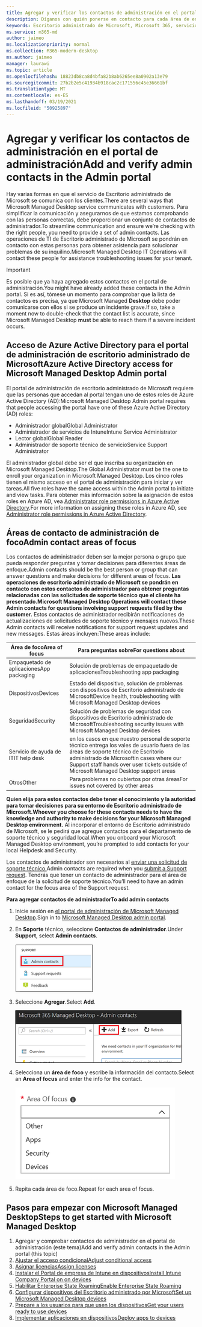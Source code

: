 ```yaml
---
title: Agregar y verificar los contactos de administración en el portal de administración
description: Díganos con quién ponerse en contacto para cada área de enfoque.
keywords: Escritorio administrado de Microsoft, Microsoft 365, servicio, documentación
ms.service: m365-md
author: jaimeo
ms.localizationpriority: normal
ms.collection: M365-modern-desktop
ms.author: jaimeo
manager: laurawi
ms.topic: article
ms.openlocfilehash: 18823db8ca8d4bfa82b8ab6265ee8a0902a13e79
ms.sourcegitcommit: 27b2b2e5c41934b918cac2c171556c45e36661bf
ms.translationtype: MT
ms.contentlocale: es-ES
ms.lasthandoff: 03/19/2021
ms.locfileid: "50925897"
---
```

# <a name="add-and-verify-admin-contacts-in-the-admin-portal"></a><span data-ttu-id="9c82f-104">Agregar y verificar los contactos de administración en el portal de administración</span><span class="sxs-lookup"><span data-stu-id="9c82f-104">Add and verify admin contacts in the Admin portal</span></span>

<span data-ttu-id="9c82f-105">Hay varias formas en que el servicio de Escritorio administrado de Microsoft se comunica con los clientes.</span><span class="sxs-lookup"><span data-stu-id="9c82f-105">There are several ways that Microsoft Managed Desktop service communicates with customers.</span></span> <span data-ttu-id="9c82f-106">Para simplificar la comunicación y asegurarnos de que estamos comprobando con las personas correctas, debe proporcionar un conjunto de contactos de administrador.</span><span class="sxs-lookup"><span data-stu-id="9c82f-106">To streamline communication and ensure we’re checking with the right people, you need to provide a set of admin contacts.</span></span> <span data-ttu-id="9c82f-107">Las operaciones de TI de Escritorio administrado de Microsoft se pondrán en contacto con estas personas para obtener asistencia para solucionar problemas de su inquilino.</span><span class="sxs-lookup"><span data-stu-id="9c82f-107">Microsoft Managed Desktop IT Operations will contact these people for assistance troubleshooting issues for your tenant.</span></span>

> [!IMPORTANT]
> <span data-ttu-id="9c82f-108">Es posible que ya haya agregado estos contactos en el portal de administración.</span><span class="sxs-lookup"><span data-stu-id="9c82f-108">You might have already added these contacts in the Admin portal.</span></span> <span data-ttu-id="9c82f-109">Si es así, tómese un momento para comprobar que la lista de contactos es precisa, ya que Microsoft Managed **Desktop** debe poder comunicarse con ellos si se produce un incidente grave.</span><span class="sxs-lookup"><span data-stu-id="9c82f-109">If so, take a moment now to double-check that the contact list is accurate, since Microsoft Managed Desktop **must** be able to reach them if a severe incident occurs.</span></span>

## <a name="azure-active-directory-access-for-microsoft-managed-desktop-admin-portal"></a><span data-ttu-id="9c82f-110">Acceso de Azure Active Directory para el portal de administración de escritorio administrado de Microsoft</span><span class="sxs-lookup"><span data-stu-id="9c82f-110">Azure Active Directory access for Microsoft Managed Desktop Admin portal</span></span>

<span data-ttu-id="9c82f-111">El portal de administración de escritorio administrado de Microsoft requiere que las personas que accedan al portal tengan uno de estos roles de Azure Active Directory (AD):</span><span class="sxs-lookup"><span data-stu-id="9c82f-111">Microsoft Managed Desktop Admin portal requires that people accessing the portal have one of these Azure Active Directory (AD) roles:</span></span>
- <span data-ttu-id="9c82f-112">Administrador global</span><span class="sxs-lookup"><span data-stu-id="9c82f-112">Global Administrator</span></span>
- <span data-ttu-id="9c82f-113">Administrador de servicios de Intune</span><span class="sxs-lookup"><span data-stu-id="9c82f-113">Intune Service Administrator</span></span>
- <span data-ttu-id="9c82f-114">Lector global</span><span class="sxs-lookup"><span data-stu-id="9c82f-114">Global Reader</span></span>
- <span data-ttu-id="9c82f-115">Administrador de soporte técnico de servicio</span><span class="sxs-lookup"><span data-stu-id="9c82f-115">Service Support Administrator</span></span>

<span data-ttu-id="9c82f-116">El administrador global debe ser el que inscriba su organización en Microsoft Managed Desktop.</span><span class="sxs-lookup"><span data-stu-id="9c82f-116">The Global Administrator must be the one to enroll your organization in Microsoft Managed Desktop.</span></span> <span data-ttu-id="9c82f-117">Los cinco roles tienen el mismo acceso en el portal de administración para iniciar y ver tareas.</span><span class="sxs-lookup"><span data-stu-id="9c82f-117">All five roles have the same access within the Admin portal to initiate and view tasks.</span></span> <span data-ttu-id="9c82f-118">Para obtener más información sobre la asignación de estos roles en Azure AD, vea [Administrator role permissions in Azure Active Directory](/azure/active-directory/users-groups-roles/directory-assign-admin-roles).</span><span class="sxs-lookup"><span data-stu-id="9c82f-118">For more information on assigning these roles in Azure AD, see [Administrator role permissions in Azure Active Directory](/azure/active-directory/users-groups-roles/directory-assign-admin-roles).</span></span> 

## <a name="admin-contact-areas-of-focus"></a><span data-ttu-id="9c82f-119">Áreas de contacto de administración de foco</span><span class="sxs-lookup"><span data-stu-id="9c82f-119">Admin contact areas of focus</span></span>

<span data-ttu-id="9c82f-120">Los contactos de administrador deben ser la mejor persona o grupo que pueda responder preguntas y tomar decisiones para diferentes áreas de enfoque.</span><span class="sxs-lookup"><span data-stu-id="9c82f-120">Admin contacts should be the best person or group that can answer questions and make decisions for different areas of focus.</span></span> <span data-ttu-id="9c82f-121">**Las operaciones de escritorio administrado de Microsoft se pondrán en contacto con estos contactos de administrador para obtener preguntas relacionadas con las solicitudes de soporte técnico que el cliente ha presentado.**</span><span class="sxs-lookup"><span data-stu-id="9c82f-121">**Microsoft Managed Desktop Operations will contact these Admin contacts for questions involving support requests filed by the customer.**</span></span> <span data-ttu-id="9c82f-122">Estos contactos de administrador recibirán notificaciones de actualizaciones de solicitudes de soporte técnico y mensajes nuevos.</span><span class="sxs-lookup"><span data-stu-id="9c82f-122">These Admin contacts will receive notifications for support request updates and new messages.</span></span> <span data-ttu-id="9c82f-123">Estas áreas incluyen:</span><span class="sxs-lookup"><span data-stu-id="9c82f-123">These areas include:</span></span>

<span data-ttu-id="9c82f-124">Área de foco</span><span class="sxs-lookup"><span data-stu-id="9c82f-124">Area of focus</span></span> | <span data-ttu-id="9c82f-125">Para preguntas sobre</span><span class="sxs-lookup"><span data-stu-id="9c82f-125">For questions about</span></span>
--- | ---
<span data-ttu-id="9c82f-126">Empaquetado de aplicaciones</span><span class="sxs-lookup"><span data-stu-id="9c82f-126">App packaging</span></span> | <span data-ttu-id="9c82f-127">Solución de problemas de empaquetado de aplicaciones</span><span class="sxs-lookup"><span data-stu-id="9c82f-127">Troubleshooting app packaging</span></span>
<span data-ttu-id="9c82f-128">Dispositivos</span><span class="sxs-lookup"><span data-stu-id="9c82f-128">Devices</span></span> | <span data-ttu-id="9c82f-129">Estado del dispositivo, solución de problemas con dispositivos de Escritorio administrado de Microsoft</span><span class="sxs-lookup"><span data-stu-id="9c82f-129">Device health, troubleshooting with Microsoft Managed Desktop devices</span></span>
<span data-ttu-id="9c82f-130">Seguridad</span><span class="sxs-lookup"><span data-stu-id="9c82f-130">Security</span></span> | <span data-ttu-id="9c82f-131">Solución de problemas de seguridad con dispositivos de Escritorio administrado de Microsoft</span><span class="sxs-lookup"><span data-stu-id="9c82f-131">Troubleshooting security issues with Microsoft Managed Desktop devices</span></span>
<span data-ttu-id="9c82f-132">Servicio de ayuda de IT</span><span class="sxs-lookup"><span data-stu-id="9c82f-132">IT help desk</span></span> | <span data-ttu-id="9c82f-133">en los casos en que nuestro personal de soporte técnico entrega los vales de usuario fuera de las áreas de soporte técnico de Escritorio administrado de Microsoft</span><span class="sxs-lookup"><span data-stu-id="9c82f-133">in cases where our Support staff hands over user tickets outside of Microsoft Managed Desktop support areas</span></span> 
<span data-ttu-id="9c82f-134">Otros</span><span class="sxs-lookup"><span data-stu-id="9c82f-134">Other</span></span> | <span data-ttu-id="9c82f-135">Para problemas no cubiertos por otras áreas</span><span class="sxs-lookup"><span data-stu-id="9c82f-135">For issues not covered by other areas</span></span>

<span data-ttu-id="9c82f-136">**Quien elija para estos contactos debe tener el conocimiento y la autoridad para tomar decisiones para su entorno de Escritorio administrado de Microsoft.**</span><span class="sxs-lookup"><span data-stu-id="9c82f-136">**Whoever you choose for these contacts needs to have the knowledge and authority to make decisions for your Microsoft Managed Desktop environment.**</span></span> <span data-ttu-id="9c82f-137">Al incorporar el entorno de Escritorio administrado de Microsoft, se le pedirá que agregue contactos para el departamento de soporte técnico y seguridad local.</span><span class="sxs-lookup"><span data-stu-id="9c82f-137">When you onboard your Microsoft Managed Desktop environment, you’re prompted to add contacts for your local Helpdesk and Security.</span></span> 

<span data-ttu-id="9c82f-138">Los contactos de administrador son necesarios al [enviar una solicitud de soporte técnico.](../service-description/support.md)</span><span class="sxs-lookup"><span data-stu-id="9c82f-138">Admin contacts are required when you [submit a Support request](../service-description/support.md).</span></span> <span data-ttu-id="9c82f-139">Tendrás que tener un contacto de administrador para el área de enfoque de la solicitud de soporte técnico.</span><span class="sxs-lookup"><span data-stu-id="9c82f-139">You’ll need to have an admin contact for the focus area of the Support request.</span></span> 

<span data-ttu-id="9c82f-140">**Para agregar contactos de administrador**</span><span class="sxs-lookup"><span data-stu-id="9c82f-140">**To add admin contacts**</span></span>

1.  <span data-ttu-id="9c82f-141">Inicie sesión en [el portal de administración de Microsoft Managed Desktop](https://aka.ms/mwaasportal).</span><span class="sxs-lookup"><span data-stu-id="9c82f-141">Sign in to [Microsoft Managed Desktop admin portal](https://aka.ms/mwaasportal).</span></span> 

2.  <span data-ttu-id="9c82f-142">En **Soporte** técnico, seleccione **Contactos de administrador**.</span><span class="sxs-lookup"><span data-stu-id="9c82f-142">Under **Support**, select **Admin contacts**.</span></span> 

    ![Menú Soporte técnico, Contactos de administrador cerca de la parte superior seleccionada](../../media/admincontacts.png)

3. <span data-ttu-id="9c82f-144">Seleccione **Agregar**.</span><span class="sxs-lookup"><span data-stu-id="9c82f-144">Select **Add**.</span></span>

    ![Portal de administración, botón Agregar, a la izquierda de Exportar y actualizar](../../media/adminadd.png)

4.  <span data-ttu-id="9c82f-146">Selecciona un **área de foco** y escribe la información del contacto.</span><span class="sxs-lookup"><span data-stu-id="9c82f-146">Select an **Area of focus** and enter the info for the contact.</span></span> 

    ![la lista de áreas de foco, como Otras, Aplicaciones y Seguridad](../../media/areaoffocus.png)

5. <span data-ttu-id="9c82f-148">Repita cada área de foco.</span><span class="sxs-lookup"><span data-stu-id="9c82f-148">Repeat for each area of focus.</span></span> 

## <a name="steps-to-get-started-with-microsoft-managed-desktop"></a><span data-ttu-id="9c82f-149">Pasos para empezar con Microsoft Managed Desktop</span><span class="sxs-lookup"><span data-stu-id="9c82f-149">Steps to get started with Microsoft Managed Desktop</span></span>

1. <span data-ttu-id="9c82f-150">Agregar y comprobar contactos de administrador en el portal de administración (este tema)</span><span class="sxs-lookup"><span data-stu-id="9c82f-150">Add and verify admin contacts in the Admin portal (this topic)</span></span>
2. [<span data-ttu-id="9c82f-151">Ajustar el acceso condicional</span><span class="sxs-lookup"><span data-stu-id="9c82f-151">Adjust conditional access</span></span>](conditional-access.md)
3. [<span data-ttu-id="9c82f-152">Asignar licencias</span><span class="sxs-lookup"><span data-stu-id="9c82f-152">Assign licenses</span></span>](assign-licenses.md)
4. [<span data-ttu-id="9c82f-153">Instalar el Portal de empresa de Intune en dispositivos</span><span class="sxs-lookup"><span data-stu-id="9c82f-153">Install Intune Company Portal on on devices</span></span>](company-portal.md)
5. [<span data-ttu-id="9c82f-154">Habilitar Enterprise State Roaming</span><span class="sxs-lookup"><span data-stu-id="9c82f-154">Enable Enterprise State Roaming</span></span>](enterprise-state-roaming.md)
6. [<span data-ttu-id="9c82f-155">Configurar dispositivos del Escritorio administrado por Microsoft</span><span class="sxs-lookup"><span data-stu-id="9c82f-155">Set up Microsoft Managed Desktop devices</span></span>](set-up-devices.md)
7. [<span data-ttu-id="9c82f-156">Prepare a los usuarios para que usen los dispositivos</span><span class="sxs-lookup"><span data-stu-id="9c82f-156">Get your users ready to use devices</span></span>](get-started-devices.md)
8. [<span data-ttu-id="9c82f-157">Implementar aplicaciones en dispositivos</span><span class="sxs-lookup"><span data-stu-id="9c82f-157">Deploy apps to devices</span></span>](deploy-apps.md)